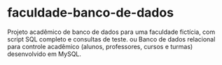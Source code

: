 # faculdade-banco-de-dados
Projeto acadêmico de banco de dados para uma faculdade fictícia, com script SQL completo e consultas de teste. ou Banco de dados relacional para controle acadêmico (alunos, professores, cursos e turmas) desenvolvido em MySQL.
